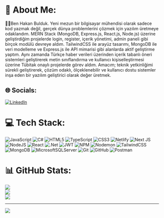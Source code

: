# 💫 About Me:
👨‍💻Ben Hakan Bulduk. Yeni mezun bir bilgisayar mühendisi olarak sadece kod yazmak değil, gerçek dünya problemlerini çözmek için yazılım üretmeye odaklandım. MERN Stack (MongoDB, Express.js, React.js, Node.js) üzerine geliştirdiğim projelerde login, register, içerik yönetimi, admin paneli gibi birçok modülü devreye aldım. TailwindCSS ile arayüz tasarımı, MongoDB ile veri modelleme ve Express.js ile API mimarisi gibi alanlarda aktif geliştirme yaptım. Aynı zamanda Türkçe haber verileri üzerinden içerik tabanlı öneri sistemleri geliştirerek metin sınıflandırma ve kullanıcı kişiselleştirmesi üzerine Tübitak onaylı projelerde görev aldım. Amacım; teknik yetkinliğimi sürekli geliştirerek, çözüm odaklı, ölçeklenebilir ve kullanıcı dostu sistemler inşa eden bir yazılım geliştirici olarak değer üretmek.


## 🌐 Socials:
[![LinkedIn](https://img.shields.io/badge/LinkedIn-%230077B5.svg?logo=linkedin&logoColor=white)](https://linkedin.com/in/www.linkedin.com/in/hakan-bulduk-b3a084317) 

# 💻 Tech Stack:
![JavaScript](https://img.shields.io/badge/javascript-%23323330.svg?style=for-the-badge&logo=javascript&logoColor=%23F7DF1E) ![C#](https://img.shields.io/badge/c%23-%23239120.svg?style=for-the-badge&logo=csharp&logoColor=white) ![HTML5](https://img.shields.io/badge/html5-%23E34F26.svg?style=for-the-badge&logo=html5&logoColor=white) ![TypeScript](https://img.shields.io/badge/typescript-%23007ACC.svg?style=for-the-badge&logo=typescript&logoColor=white) ![CSS3](https://img.shields.io/badge/css3-%231572B6.svg?style=for-the-badge&logo=css3&logoColor=white) ![Netlify](https://img.shields.io/badge/netlify-%23000000.svg?style=for-the-badge&logo=netlify&logoColor=#00C7B7) ![Next JS](https://img.shields.io/badge/Next-black?style=for-the-badge&logo=next.js&logoColor=white) ![NodeJS](https://img.shields.io/badge/node.js-6DA55F?style=for-the-badge&logo=node.js&logoColor=white) ![React](https://img.shields.io/badge/react-%2320232a.svg?style=for-the-badge&logo=react&logoColor=%2361DAFB) ![.Net](https://img.shields.io/badge/.NET-5C2D91?style=for-the-badge&logo=.net&logoColor=white) ![JWT](https://img.shields.io/badge/JWT-black?style=for-the-badge&logo=JSON%20web%20tokens) ![NPM](https://img.shields.io/badge/NPM-%23CB3837.svg?style=for-the-badge&logo=npm&logoColor=white) ![Nodemon](https://img.shields.io/badge/NODEMON-%23323330.svg?style=for-the-badge&logo=nodemon&logoColor=%BBDEAD) ![TailwindCSS](https://img.shields.io/badge/tailwindcss-%2338B2AC.svg?style=for-the-badge&logo=tailwind-css&logoColor=white) ![MongoDB](https://img.shields.io/badge/MongoDB-%234ea94b.svg?style=for-the-badge&logo=mongodb&logoColor=white) ![MicrosoftSQLServer](https://img.shields.io/badge/Microsoft%20SQL%20Server-CC2927?style=for-the-badge&logo=microsoft%20sql%20server&logoColor=white) ![Git](https://img.shields.io/badge/git-%23F05033.svg?style=for-the-badge&logo=git&logoColor=white) ![GitHub](https://img.shields.io/badge/github-%23121011.svg?style=for-the-badge&logo=github&logoColor=white) ![Postman](https://img.shields.io/badge/Postman-FF6C37?style=for-the-badge&logo=postman&logoColor=white)
# 📊 GitHub Stats:
![](https://github-readme-stats.vercel.app/api?username=hakan4773&theme=dark&hide_border=false&include_all_commits=false&count_private=false)<br/>
![](https://nirzak-streak-stats.vercel.app/?user=hakan4773&theme=dark&hide_border=false)<br/>
![](https://github-readme-stats.vercel.app/api/top-langs/?username=hakan4773&theme=dark&hide_border=false&include_all_commits=false&count_private=false&layout=compact)

---
[![](https://visitcount.itsvg.in/api?id=hakan4773&icon=0&color=0)](https://visitcount.itsvg.in)

<!-- Proudly created with GPRM ( https://gprm.itsvg.in ) -->
